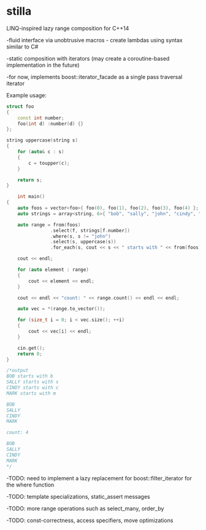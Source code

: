 # stilla
LINQ-inspired lazy range composition for C++14

-fluid interface via unobtrusive macros - create lambdas using syntax similar to C#

-static composition with iterators (may create a coroutine-based implementation in the future)

-for now, implements boost::iterator_facade as a single pass traversal iterator

Example usage:
```C++
struct foo
{
	const int number;
	foo(int d) :number(d) {}
};

string uppercase(string s)
{
	for (auto& c : s)
	{
		c = toupper(c);
	}

	return s;
}

    int main()
{
	auto foos = vector<foo>{ foo(0), foo(1), foo(2), foo(3), foo(4) };
	auto strings = array<string, 6>{ "bob", "sally", "john", "cindy", "mark"};

	auto range = from(foos)
                .select(f, strings[f.number])
                .where(s, s != "john")
                .select(s, uppercase(s))
                .for_each(s, cout << s << " starts with " << from(foos).select(f, strings[f.number]).where(s2, s[0] == ::toupper(s2[0])).select(s2, s2[0]).first() << endl);

	cout << endl;

	for (auto element : range)
	{
		cout << element << endl;
	}

	cout << endl << "count: " << range.count() << endl << endl;

	auto vec = *(range.to_vector());

	for (size_t i = 0; i < vec.size(); ++i)
	{
		cout << vec[i] << endl;
	}

	cin.get();
	return 0;
}

/*output
BOB starts with b
SALLY starts with s
CINDY starts with c
MARK starts with m

BOB
SALLY
CINDY
MARK

count: 4

BOB
SALLY
CINDY
MARK
*/
```

-TODO: need to implement a lazy replacement for boost::filter_iterator for the where function

-TODO: template specializations, static_assert messages

-TODO: more range operations such as select_many, order_by

-TODO: const-correctness, access specifiers, move optimizations 

